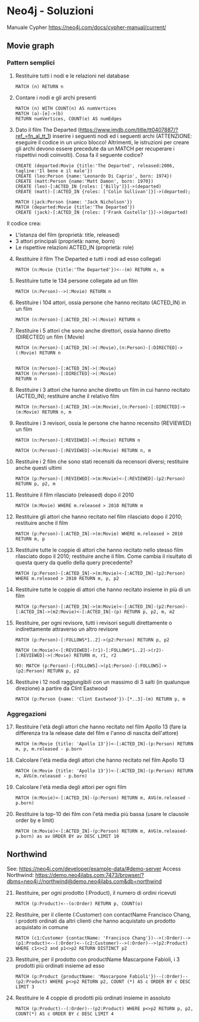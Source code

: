 # Neo4j - Soluzioni

Manuale Cypher https://neo4j.com/docs/cypher-manual/current/ 

## Movie graph

### Pattern semplici

1. Restituire tutti i nodi e le relazioni nel database

    ```
    MATCH (n) RETURN n
    ```

2. Contare i nodi e gli archi presenti

    ```
    MATCH (n) WITH COUNT(n) AS numVertices
    MATCH (a)-[e]->(b)
    RETURN numVertices, COUNT(e) AS numEdges
    ```

3. Dato il film The Departed (https://www.imdb.com/title/tt0407887/?ref_=fn_al_tt_1) inserire i seguenti nodi ed i seguenti archi (ATTENZIONE: eseguire il codice in un unico blocco! Altrimenti, le istruzioni per creare gli archi devono essere precedute da un MATCH per recuperare i rispettivi nodi coinvolti). Cosa fa il seguente codice?

    ```
    CREATE (departed:Movie {title:'The Departed', released:2006, tagline:'Il bene e il male'})
    CREATE (leo:Person {name:'Leonardo Di Caprio', born: 1974})
    CREATE (matt:Person {name:'Matt Damon', born: 1970})
    CREATE (leo)-[:ACTED_IN {roles: ['Billy']}]->(departed)
    CREATE (matt)-[:ACTED_IN {roles: ['Colin Sullivan']}]->(departed);

    MATCH (jack:Person {name: 'Jack Nicholson'})
    MATCH (departed:Movie {title:'The Departed'})
    CREATE (jack)-[:ACTED_IN {roles: ['Frank Costello']}]->(departed)
    ```

Il codice crea:
- L'istanza del film (proprietà: title, released)
- 3 attori principali (proprietà: name, born) 
- Le rispettive relazioni ACTED_IN (proprietà: role)

4. Restituire il film The Departed e tutti i nodi ad esso collegati

    ```
    MATCH (n:Movie {title:'The Departed'})<--(m) RETURN n, m
    ```

5. Restituire tutte le 134 persone collegate ad un film

    ```
    MATCH (n:Person)-->(:Movie) RETURN n
    ```

6. Restituire i 104 attori, ossia persone che hanno recitato (ACTED_IN) in un film

    ```
    MATCH (n:Person)-[:ACTED_IN]->(:Movie) RETURN n
    ```

7. Restituire i 5 attori che sono anche direttori, ossia hanno diretto (DIRECTED) un film (:Movie)

    ```
    MATCH (n:Person)-[:ACTED_IN]->(:Movie),(n:Person)-[:DIRECTED]->(:Movie) RETURN n


    MATCH (n:Person)-[:ACTED_IN]->(:Movie)
    MATCH (n:Person)-[:DIRECTED]->(:Movie)
    RETURN n
    ```

8. Restituire i 3 attori che hanno anche diretto un film in cui hanno recitato (ACTED_IN); restituire anche il relativo film

    ```
    MATCH (n:Person)-[:ACTED_IN]->(m:Movie),(n:Person)-[:DIRECTED]->(m:Movie) RETURN n, m
    ```

9. Restituire i 3 revisori, ossia le persone che hanno recensito (REVIEWED) un film

    ```
    MATCH (n:Person)-[:REVIEWED]->(:Movie) RETURN n

    MATCH (n:Person)-[:REVIEWED]->(m:Movie) RETURN n, m
    ```

10. Restituire i 2 film che sono stati recensiti da recensori diversi; restituire anche questi ultimi

    ```
    MATCH (p:Person)-[:REVIEWED]->(m:Movie)<-[:REVIEWED]-(p2:Person) RETURN p, p2, m
    ```

11. Restituire il film rilasciato (released) dopo il 2010 

    ```
    MATCH (m:Movie) WHERE m.released > 2010 RETURN m
    ```

12. Restituire gli attori che hanno recitato nel film rilasciato dopo il 2010; restituire anche il film

    ```
    MATCH (p:Person)-[:ACTED_IN]->(m:Movie) WHERE m.released > 2010 RETURN m, p
    ```

13. Restituire tutte le coppie di attori che hanno recitato nello stesso film rilasciato dopo il 2010; restituire anche il film. Come cambia il risultato di questa query da quello della query precedente?

    ```
    MATCH (p:Person)-[:ACTED_IN]->(m:Movie)<-[:ACTED_IN]-(p2:Person) WHERE m.released > 2010 RETURN m, p, p2
    ```

14. Restituire tutte le coppie di attori che hanno recitato insieme in più di un film

    ```
    MATCH (p:Person)-[:ACTED_IN]->(m:Movie)<-[:ACTED_IN]-(p2:Person)-[:ACTED_IN]->(m2:Movie)<-[:ACTED_IN]-(p) RETURN p, p2, m, m2
    ```

15. Restituire, per ogni revisore, tutti i revisori seguiti direttamente o indirettamente attraverso un altro revisore

    ```
    MATCH (p:Person)-[:FOLLOWS*1..2]->(p2:Person) RETURN p, p2

    MATCH (m:Movie)<-[:REVIEWED]-(r1)-[:FOLLOWS*1..2]->(r2)-[:REVIEWED]->(:Movie) RETURN m, r1, r2

    NO: MATCH (p:Person)-[:FOLLOWS]->(p1:Person)-[:FOLLOWS]->(p2:Person) RETURN p, p2
    ```

16. Restituire i 12 nodi raggiungibili con un massimo di 3 salti (in qualunque direzione) a partire da Clint Eastwood

    ```
    MATCH (p:Person {name: 'Clint Eastwood'})-[*..3]-(m) RETURN p, m
    ```

### Aggregazioni

17. Restituire l'età degli attori che hanno recitato nel film Apollo 13 (fare la differenza tra la release date del film e l'anno di nascita dell'attore)

    ```
    MATCH (m:Movie {title: 'Apollo 13'})<-[:ACTED_IN]-(p:Person) RETURN m, p, m.released - p.born
    ```

18. Calcolare l'età media degli attori che hanno recitato nel film Apollo 13

    ```
    MATCH (m:Movie {title: 'Apollo 13'})<-[:ACTED_IN]-(p:Person) RETURN m, AVG(m.released - p.born)
    ```

19. Calcolare l'età media degli attori per ogni film

    ```
    MATCH (m:Movie)<-[:ACTED_IN]-(p:Person) RETURN m, AVG(m.released - p.born)
    ```

20. Restituire la top-10 dei film con l'età media più bassa (usare le clausole order by e limit)

    ```
    MATCH (m:Movie)<-[:ACTED_IN]-(p:Person) RETURN m, AVG(m.released-p.born) as av ORDER BY av DESC LIMIT 10
    ```

## Northwind

See: https://neo4j.com/developer/example-data/#demo-server
Access Northwind: https://demo.neo4jlabs.com:7473/browser/?dbms=neo4j://northwind@demo.neo4jlabs.com&db=northwind

21. Restituire, per ogni prodotto (:Product), il numero di ordini ricevuti 

    ```
    MATCH (p:Product)<--(o:Order) RETURN p, COUNT(o)
    ```

22. Restituire, per il cliente (:Customer) con contactName Francisco Chang, i prodotti ordinati da altri clienti che hanno acquistato un prodotto acquistato in comune

    ```
    MATCH (c1:Customer {contactName: 'Francisco Chang'})-->(:Order)-->(p1:Product)<--(:Order)<--(c2:Customer)-->(:Order)-->(p2:Product) WHERE c1<>c2 and p1<>p2 RETURN DISTINCT p2
    ```

23. Restituire, per il prodotto con productName Mascarpone Fabioli, i 3 prodotti più ordinati insieme ad esso

    ```
    MATCH (p:Product {productName: 'Mascarpone Fabioli'})--(:Order)--(p2:Product) WHERE p<>p2 RETURN p2, COUNT (*) AS c ORDER BY c DESC LIMIT 3
    ```

24. Restituire le 4 coppie di prodotti più ordinati insieme in assoluto

    ```
    MATCH (p:Product)--(:Order)--(p2:Product) WHERE p<>p2 RETURN p, p2, COUNT(*) AS c ORDER BY c DESC LIMIT 4
    ```
